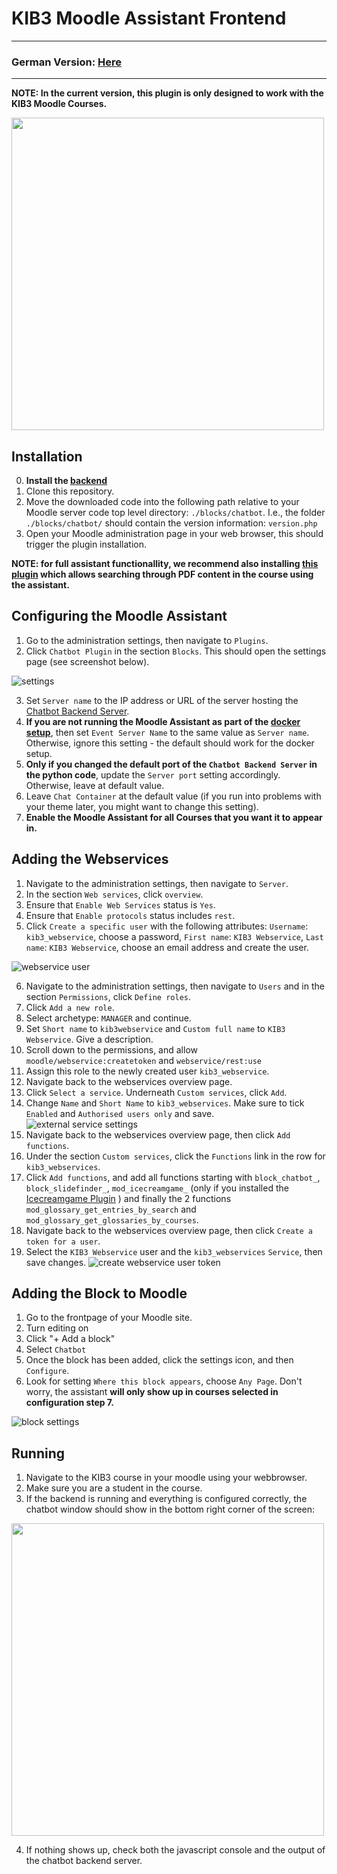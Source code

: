 # KIB3 Moodle Assistant Frontend

-----
### German Version: [Here](https://github.com/SE-Stuttgart/kib3_moodle_chatbot_frontend/blob/master/readme_de.md)
----

**NOTE: In the current version, this plugin is only designed to work with the KIB3 Moodle Courses.**

 <img src="https://github.com/SE-Stuttgart/kib3_moodle_chatbot_frontend/assets/48446789/ab9fb75a-9e14-4bcc-9204-d0c50ea231ec" width="500px"/>

## Installation 

0. **Install the [backend](https://github.com/SE-Stuttgart/kib3_moodle_chatbot_backend)**
1. Clone this repository.
2. Move the downloaded code into the following path relative to your Moodle server code top level directory: `./blocks/chatbot`.
   I.e., the folder `./blocks/chatbot/` should contain the version information: `version.php`
3. Open your Moodle administration page in your web browser, this should trigger the plugin installation.

**NOTE: for full assistant functionallity, we recommend also installing [this plugin](https://github.com/SE-Stuttgart/moodle-block_slidefinder) which allows searching through PDF content in the course using the assistant.**

## Configuring the Moodle Assistant

1. Go to the administration settings, then navigate to `Plugins`.
2. Click `Chatbot Plugin` in the section `Blocks`. This should open the settings page (see screenshot below).

![settings](https://github.com/SE-Stuttgart/kib3_moodle_chatbot_frontend/assets/48446789/0ed6629e-93bc-4a0d-9bc6-87d6ed972e67)

3. Set `Server name` to the IP address or URL of the server hosting the [Chatbot Backend Server](https://github.com/SE-Stuttgart/kib3_moodle_chatbot_backend).
4. **If you are not running the Moodle Assistant as part of the [docker setup](https://github.com/SE-Stuttgart/kib3_moodle_docker)**, then set `Event Server Name` to the same value as `Server name`. Otherwise, ignore this setting - the default should work for the docker setup.
5. **Only if you changed the default port of the `Chatbot Backend Server` in the python code**, update the `Server port` setting accordingly. Otherwise, leave at default value.
6. Leave `Chat Container` at the default value (if you run into problems with your theme later, you might want to change this setting).
7. **Enable the Moodle Assistant for all Courses that you want it to appear in.**

## Adding the Webservices

1. Navigate to the administration settings, then navigate to `Server`.
2. In the section `Web services`, click `overview`.
3. Ensure that `Enable Web Services` status is `Yes`.
4. Ensure that `Enable protocols` status includes `rest`.
5. Click `Create a specific user` with the following attributes: `Username`: `kib3_webservice`, choose a password, `First name`: `KIB3 Webservice`, `Last name`: `KIB3 Webservice`, choose an email address and create the user.

![webservice user](https://github.com/SE-Stuttgart/kib3_moodle_chatbot_frontend/assets/48446789/8ab816ee-834b-4281-8d29-071b2645f254)

6. Navigate to the administration settings, then navigate to `Users` and in the section `Permissions`, click `Define roles`.
7. Click `Add a new role`.
8. Select archetype: `MANAGER` and continue.
9. Set `Short name` to `kib3webservice` and `Custom full name` to `KIB3 Webservice`. Give a description.
10. Scroll down to the permissions, and allow `moodle/webservice:createtoken` and `webservice/rest:use`
11. Assign this role to the newly created user `kib3_webservice`.
12. Navigate back to the webservices overview page.
13. Click `Select a service`. Underneath `Custom services`, click `Add`.
14. Change `Name` and `Short Name` to `kib3_webservices`. Make sure to tick `Enabled` and `Authorised users only` and save.
![external service settings](https://github.com/SE-Stuttgart/kib3_moodle_chatbot_frontend/assets/48446789/ac899c06-e680-4119-8203-d3c919938c4e)
15. Navigate back to the webservices overview page, then click `Add functions`.
16. Under the section `Custom services`, click the `Functions` link in the row for `kib3_webservices`.
17. Click `Add functions`, and add all functions starting with `block_chatbot_`, `block_slidefinder_`, `mod_icecreamgame_` (only if you installed the [Icecreamgame Plugin](https://github.com/SE-Stuttgart/kib3_moodleplugin_icecreamgame) ) and finally the 2 functions `mod_glossary_get_entries_by_search` and `mod_glossary_get_glossaries_by_courses`.
18. Navigate back to the webservices overview page, then click `Create a token for a user`.
19. Select the `KIB3 Webservice` user and the `kib3_webservices` `Service`, then save changes.
![create webservice user token](https://github.com/SE-Stuttgart/kib3_moodle_chatbot_frontend/assets/48446789/99a2e513-ca7c-49bb-b3e8-8d84b1754d8b)


    
## Adding the Block to Moodle

1. Go to the frontpage of your Moodle site. 
2. Turn editing on
3. Click "+ Add a block"
4. Select `Chatbot`
5. Once the block has been added, click the settings icon, and then `Configure`.
6. Look for setting `Where this block appears`, choose `Any Page`. Don't worry, the assistant **will only show up in courses selected in configuration step 7.**

![block settings](https://github.com/SE-Stuttgart/kib3_moodle_chatbot_frontend/assets/48446789/79d748f8-5293-4bc9-b33a-d8cf56cc1c58)


## Running

1. Navigate to the KIB3 course in your moodle using your webbrowser.
2. Make sure you are a student in the course.
3. If the backend is running and everything is configured correctly, the chatbot window should show in the bottom right corner of the screen:

<img src="https://github.com/SE-Stuttgart/kib3_moodle_chatbot_frontend/assets/48446789/dee29884-8055-4958-89dc-dbeb8603ef13" width="500px"/>

4. If nothing shows up, check both the javascript console and the output of the chatbot backend server.



